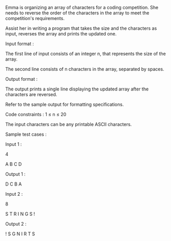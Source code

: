 Emma is organizing an array of characters for a coding competition. She needs to reverse the order of the characters in the array to meet the competition's requirements. 



Assist her in writing a program that takes the size and the characters as input, reverses the array and prints the updated one.

Input format :

The first line of input consists of an integer n, that represents the size of the array.

The second line consists of n characters in the array, separated by spaces.

Output format :

The output prints a single line displaying the updated array after the characters are reversed.



Refer to the sample output for formatting specifications.

Code constraints :
1 ≤ n ≤ 20

The input characters can be any printable ASCII characters.

Sample test cases :

Input 1 :

4

A B C D

Output 1 :

D C B A 

Input 2 :

8

S T R I N G S !

Output 2 :

! S G N I R T S
